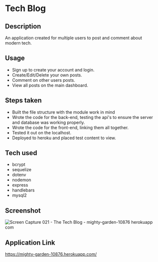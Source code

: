 # Tech Blog

## Description
An application created for multiple users to post and comment about modern tech.

## Usage
* Sign up to create your account and login.
* Create/Edit/Delete your own posts.
* Comment on other users posts.
* View all posts on the main dashboard.

## Steps taken
* Built the file structure with the module work in mind
* Wrote the code for the back-end, testing the api's to ensure the server and database was working properly.
* Wrote the code for the front-end, linking them all together.
* Tested it out on the localhost.
* Deployed to heroku and placed test content to view.

## Tech used
* bcrypt
* sequelize
* dotenv
* nodemon
* express
* handlebars
* mysql2

## Screenshot
![Screen Capture 021 - The Tech Blog - mighty-garden-10876 herokuapp com](https://user-images.githubusercontent.com/88293666/145504810-b78c5222-8c6e-42f7-861e-ed3e15a83dcb.jpg)

## Application Link
https://mighty-garden-10876.herokuapp.com/

